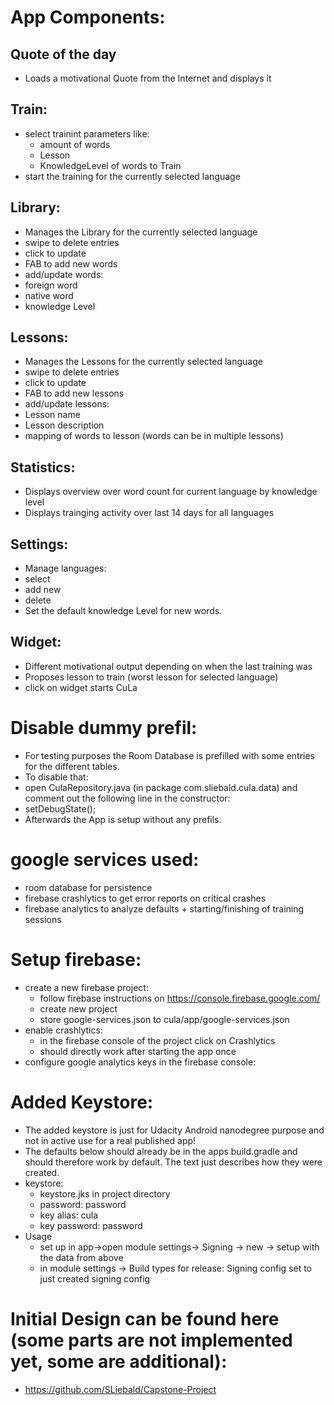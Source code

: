 # App Components:
## Quote of the day
* Loads a motivational Quote from the Internet and displays it

## Train:
* select trainint parameters like:
  * amount of words
  * Lesson
  * KnowledgeLevel of words to Train
* start the training for the currently selected language

## Library:
* Manages the Library for the currently selected language
* swipe to delete entries
* click to update
* FAB to add new words
* add/update words:
 * foreign word
 * native word
 * knowledge Level

## Lessons:
* Manages the Lessons for the currently selected language
* swipe to delete entries
* click to update
* FAB to add new lessons
* add/update lessons:
 * Lesson name
 * Lesson description
 * mapping of words to lesson (words can be in multiple lessons)
 
## Statistics:
* Displays overview over word count for current language by knowledge level
* Displays trainging activity over last 14 days for all languages

## Settings:
* Manage languages:
 * select
 * add new
 * delete
* Set the default knowledge Level for new words.

## Widget:
* Different motivational output depending on when the last training was
* Proposes lesson to train (worst lesson for selected language)
* click on widget starts CuLa

# Disable dummy prefil:
* For testing purposes the Room Database is prefilled with some entries for the different tables.
* To disable that:
 * open CulaRepository.java (in package com.sliebald.cula.data) and comment out the following line in the constructor:
  * setDebugState();
 * Afterwards the App is setup without any prefils.

# google services used:
 * room database for persistence
 * firebase crashlytics to get error reports on critical crashes
 * firebase analytics to analyze defaults + starting/finishing of training sessions

# Setup firebase:
* create a new firebase project:
  * follow firebase instructions on https://console.firebase.google.com/
  * create new project
  * store google-services.json to cula/app/google-services.json
* enable crashlytics:
  * in the firebase console of the project click on Crashlytics
  * should directly work after starting the app once
 * configure google analytics keys in the firebase console:
 

# Added Keystore:
* The added keystore is just for Udacity Android nanodegree purpose and not in active use for a real published app!
* The defaults below should already be in the apps build.gradle and should therefore work by default. The text just describes how they were created.
* keystore: 
  * keystore.jks in project directory
  * password: password
  * key alias: cula
  * key password: password
* Usage 
  * set up in app->open module settings-> Signing -> new -> setup with the data from above
  * in module settings -> Build types for release: Signing config set to just created signing config
  
  
# Initial Design can be found here (some parts are not implemented yet, some are additional):
* https://github.com/SLiebald/Capstone-Project